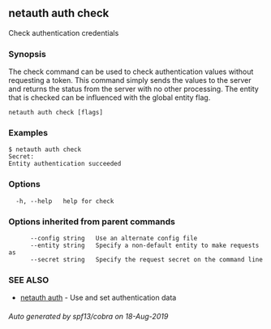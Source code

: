 ## netauth auth check

Check authentication credentials

### Synopsis


The check command can be used to check authentication values without
requesting a token.  This command simply sends the values to the
server and returns the status from the server with no other
processing.  The entity that is checked can be influenced with the
global entity flag.

```
netauth auth check [flags]
```

### Examples

```
$ netauth auth check
Secret:
Entity authentication succeeded
```

### Options

```
  -h, --help   help for check
```

### Options inherited from parent commands

```
      --config string   Use an alternate config file
      --entity string   Specify a non-default entity to make requests as
      --secret string   Specify the request secret on the command line
```

### SEE ALSO

* [netauth auth](netauth_auth.md)	 - Use and set authentication data

###### Auto generated by spf13/cobra on 18-Aug-2019
